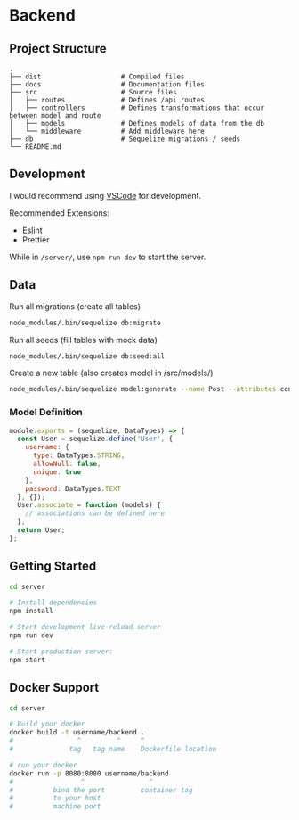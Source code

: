 # Backend

## Project Structure

```tree
.
├── dist                    # Compiled files
├── docs                    # Documentation files
├── src                     # Source files
│   ├── routes              # Defines /api routes
│   ├── controllers         # Defines transformations that occur between model and route
│   ├── models              # Defines models of data from the db
│   └── middleware          # Add middleware here
├── db                      # Sequelize migrations / seeds
└── README.md
```

## Development

I would recommend using [VSCode](https://code.visualstudio.com/) for development.

Recommended Extensions:

- Eslint
- Prettier

While in `/server/`, use `npm run dev` to start the server.

## Data

Run all migrations (create all tables)

```bash
node_modules/.bin/sequelize db:migrate
```

Run all seeds (fill tables with mock data)

```bash
node_modules/.bin/sequelize db:seed:all
```

Create a new table (also creates model in /src/models/)

```bash
node_modules/.bin/sequelize model:generate --name Post --attributes content:string
```

### Model Definition

```js
module.exports = (sequelize, DataTypes) => {
  const User = sequelize.define('User', {
    username: {
      type: DataTypes.STRING,
      allowNull: false,
      unique: true
    },
    password: DataTypes.TEXT
  }, {});
  User.associate = function (models) {
    // associations can be defined here
  };
  return User;
};
```

## Getting Started

```sh
cd server

# Install dependencies
npm install

# Start development live-reload server
npm run dev

# Start production server:
npm start
```

## Docker Support

```sh
cd server

# Build your docker
docker build -t username/backend .
#                ^         ^     ^
#              tag   tag name    Dockerfile location

# run your docker
docker run -p 8080:8080 username/backend
#                 ^                ^
#          bind the port         container tag
#          to your host
#          machine port
```
